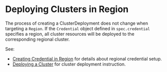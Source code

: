 # Deploying Clusters in Region

The process of creating a ClusterDeployment does not change when targeting a `Region`. If the `Credential` object
defined in `spec.credential` specifies a region, all cluster resources will be deployed to the corresponding regional
cluster.

See:

* [Creating Credential in Region](creating-credential-in-region.md) for details about regional credential setup.
* [Deploying a Cluster](../clusters/deploy-cluster.md) for cluster deployment instruction.
